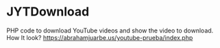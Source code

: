# JYTDownload
PHP code to download YouTube videos and show the video to download.
 How It look? 
 https://abrahamjuarbe.us/youtube-prueba/index.php
